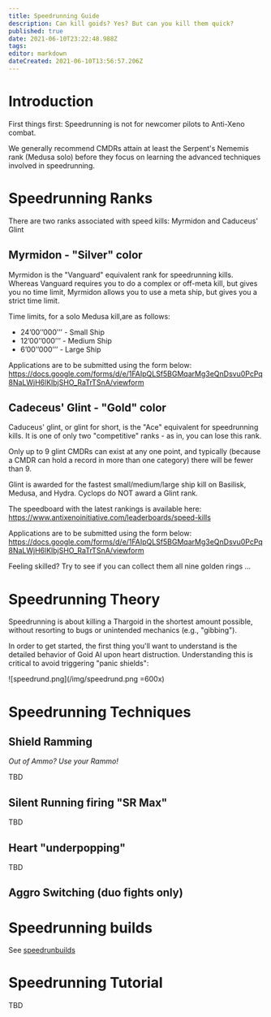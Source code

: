 ```yaml
---
title: Speedrunning Guide
description: Can kill goids? Yes? But can you kill them quick?
published: true
date: 2021-06-10T23:22:48.988Z
tags: 
editor: markdown
dateCreated: 2021-06-10T13:56:57.206Z
---
```


# Introduction

First things first: Speedrunning is not for newcomer pilots to Anti-Xeno combat.

We generally recommend CMDRs attain at least the Serpent's Nememis rank (Medusa solo) before they focus on learning the advanced techniques involved in speedrunning.

# Speedrunning Ranks

There are two ranks associated with speed kills: Myrmidon and Caduceus' Glint

## Myrmidon - "Silver" color

Myrmidon is the "Vanguard" equivalent rank for speedrunning kills. Whereas Vanguard requires you to do a complex or off-meta kill, but gives you no time limit, Myrmidon allows you to use a meta ship, but gives you a strict time limit.

Time limits, for a solo Medusa kill,are as follows:
- 24’00’’000’’’ - Small Ship
- 12’00’’000’’’ - Medium Ship
- 6’00’’000’’’ - Large Ship

Applications are to be submitted using the form below:
https://docs.google.com/forms/d/e/1FAIpQLSf5BGMqarMg3eQnDsvu0PcPq8NaLWjH6lKlbjSHO_RaTrTSnA/viewform

## Cadeceus' Glint - "Gold" color

Caduceus' glint, or glint for short, is the "Ace" equivalent for speedrunning kills. It is one of only two "competitive" ranks - as in, you can lose this rank.

Only up to 9 glint CMDRs can exist at any one point, and typically (because a CMDR can hold a record in more than one category) there will be fewer than 9.

Glint is awarded for the fastest small/medium/large ship kill on Basilisk, Medusa, and Hydra. Cyclops do NOT award a Glint rank.

The speedboard with the latest rankings is available here:
https://www.antixenoinitiative.com/leaderboards/speed-kills

Applications are to be submitted using the form below:
https://docs.google.com/forms/d/e/1FAIpQLSf5BGMqarMg3eQnDsvu0PcPq8NaLWjH6lKlbjSHO_RaTrTSnA/viewform

Feeling skilled? Try to see if you can collect them all nine golden rings ...

# Speedrunning Theory

Speedrunning is about killing a Thargoid in the shortest amount possible, without resorting to bugs or unintended mechanics (e.g., "gibbing").

In order to get started, the first thing you'll want to understand is the detailed behavior of Goid AI upon heart distruction. Understanding this is critical to avoid triggering "panic shields":

![speedrund.png](/img/speedrund.png =600x)

# Speedrunning Techniques

## Shield Ramming

*Out of Ammo? Use your Rammo!*

TBD

## Silent Running firing "SR Max"

TBD

## Heart "underpopping"

TBD

## Aggro Switching (duo fights only)

# Speedrunning builds

See [speedrunbuilds](/en/speedrunbuilds)

# Speedrunning Tutorial

TBD